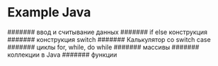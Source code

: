 # Example Java

####### ввод и считывание данных
####### if else конструкция
####### конструкция switch
####### Калькулятор со switch case
####### циклы for, while, do while
####### массивы 
####### коллекции в Java
####### функции 
